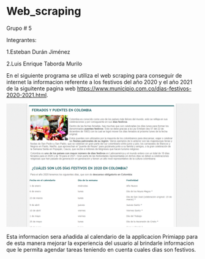 # Web_scraping

Grupo # 5

Integrantes:

1.Esteban Durán Jiménez 

2.Luis Enrique Taborda Murilo 

En el siguiente programa se utiliza el web scraping para conseguir de internet la informacion referente a los festivos del año 2020 y el año 2021 de la siguitente pagina web https://www.municipio.com.co/dias-festivos-2020-2021.html.

![alt tag](https://github.com/eduran777/Web_scraping/blob/main/Web_scraping/web_scraping.PNG?raw=true)

Esta informacion sera añadida al calendario de la applicacion Primiapp para de esta manera mejorar la experiencia del usuario al brindarle informacion que le permita agendar tareas teniendo en cuenta cuales dias son festivos.

